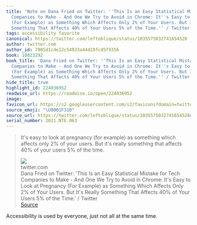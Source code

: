 ```yaml
---
title: 'Note on Dana Fried on Twitter: ''This Is an Easy Statistical Mistake for Tech
  Companies to Make - And One We Try to Avoid in Chrome: It''s Easy to Look at Pregnancy
  (For Example) as Something Which Affects Only 2% of Your Users. But It''s Really
  Something That Affects 40% of Your Users 5% of the Time.'' / Twitter via twitter.com'
tags: accessibility favorite
canonical: https://twitter.com/leftoblique/status/1035575032741654528
author: twitter.com
author_id: 7905d1c4e12c54933a44d19fcd5f9356
book: 10823292
book_title: 'Dana Fried on Twitter: ''This Is an Easy Statistical Mistake for Tech
  Companies to Make - And One We Try to Avoid in Chrome: It''s Easy to Look at Pregnancy
  (For Example) as Something Which Affects Only 2% of Your Users. But It''s Really
  Something That Affects 40% of Your Users 5% of the Time.'' / Twitter'
hide_title: true
highlight_id: 224036952
readwise_url: https://readwise.io/open/224036952
image:
favicon_url: https://s2.googleusercontent.com/s2/favicons?domain=twitter.com
source_emoji: "\U0001F310"
source_url: https://twitter.com/leftoblique/status/1035575032741654528#:~:text=It%27s%20easy%20to,of%20the%20time.
serial_number: 2021.NTE.063
---
```

> It's easy to look at pregnancy (for example) as something which affects only 2% of your users. But it's really something that affects 40% of your users 5% of the time.
> <div class="quoteback-footer"><div class="quoteback-avatar"><img class="mini-favicon" src="https://s2.googleusercontent.com/s2/favicons?domain=twitter.com"></div><div class="quoteback-metadata"><div class="metadata-inner"><span style="display:none">FROM:</span><div aria-label="twitter.com" class="quoteback-author"> twitter.com</div><div aria-label="Dana Fried on Twitter: 'This Is an Easy Statistical Mistake for Tech Companies to Make - And One We Try to Avoid in Chrome: It's Easy to Look at Pregnancy (For Example) as Something Which Affects Only 2% of Your Users. But It's Really Something That Affects 40% of Your Users 5% of the Time.' / Twitter" class="quoteback-title"> Dana Fried on Twitter: 'This Is an Easy Statistical Mistake for Tech Companies to Make - And One We Try to Avoid in Chrome: It's Easy to Look at Pregnancy (For Example) as Something Which Affects Only 2% of Your Users. But It's Really Something That Affects 40% of Your Users 5% of the Time.' / Twitter</div></div></div><div class="quoteback-backlink"><a target="_blank" aria-label="go to the full text of this quotation" rel="noopener" href="https://twitter.com/leftoblique/status/1035575032741654528#:~:text=It%27s%20easy%20to,of%20the%20time." class="quoteback-arrow"> Source</a></div></div>

Accessibility is used by everyone, just not all at the same time.